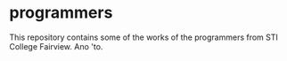 # programmers
This repository contains some of the works of the programmers from STI College Fairview.
Ano 'to.
